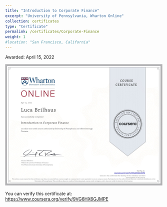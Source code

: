 ```yaml
---
title: "Introduction to Corporate Finance"
excerpt: "University of Pennsylvania, Wharton Online"
collection: certificates
type: "Certificate"
permalink: /certificates/Corporate-Finance
weight: 1
#location: "San Francisco, California"
---
```

Awarded: April 15, 2022

![Illustration Corporate Finance](/images/Introduction_to_corporate_finance.jpg)

You can verify this certificate at: https://www.coursera.org/verify/9VG6HX6GJMPE
